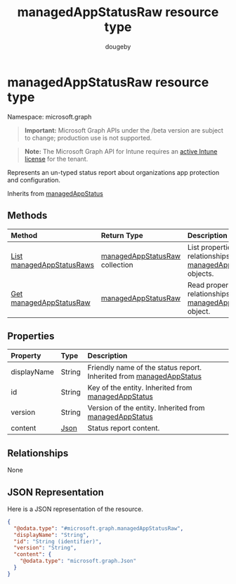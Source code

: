 ﻿---
title: "managedAppStatusRaw resource type"
description: "Represents an un-typed status report about organizations app protection and configuration."
author: "dougeby"
localization_priority: Normal
ms.prod: "intune"
doc_type: resourcePageType
---

# managedAppStatusRaw resource type

Namespace: microsoft.graph

> **Important:** Microsoft Graph APIs under the /beta version are subject to change; production use is not supported.

> **Note:** The Microsoft Graph API for Intune requires an [active Intune license](https://go.microsoft.com/fwlink/?linkid=839381) for the tenant.

Represents an un-typed status report about organizations app protection and configuration.

Inherits from [managedAppStatus](../resources/intune-mam-managedappstatus.md)

## Methods

| Method                                                                     | Return Type                                                                      | Description                                                                                                             |
| :------------------------------------------------------------------------- | :------------------------------------------------------------------------------- | :---------------------------------------------------------------------------------------------------------------------- |
| [List managedAppStatusRaws](../api/intune-mam-managedappstatusraw-list.md) | [managedAppStatusRaw](../resources/intune-mam-managedappstatusraw.md) collection | List properties and relationships of the [managedAppStatusRaw](../resources/intune-mam-managedappstatusraw.md) objects. |
| [Get managedAppStatusRaw](../api/intune-mam-managedappstatusraw-get.md)    | [managedAppStatusRaw](../resources/intune-mam-managedappstatusraw.md)            | Read properties and relationships of the [managedAppStatusRaw](../resources/intune-mam-managedappstatusraw.md) object.  |

## Properties

| Property    | Type                                    | Description                                                                                                        |
| :---------- | :-------------------------------------- | :----------------------------------------------------------------------------------------------------------------- |
| displayName | String                                  | Friendly name of the status report. Inherited from [managedAppStatus](../resources/intune-mam-managedappstatus.md) |
| id          | String                                  | Key of the entity. Inherited from [managedAppStatus](../resources/intune-mam-managedappstatus.md)                  |
| version     | String                                  | Version of the entity. Inherited from [managedAppStatus](../resources/intune-mam-managedappstatus.md)              |
| content     | [Json](../resources/intune-mam-json.md) | Status report content.                                                                                             |

## Relationships

None

## JSON Representation

Here is a JSON representation of the resource.

<!-- {
  "blockType": "resource",
  "keyProperty": "id",
  "@odata.type": "microsoft.graph.managedAppStatusRaw"
}
-->

```json
{
  "@odata.type": "#microsoft.graph.managedAppStatusRaw",
  "displayName": "String",
  "id": "String (identifier)",
  "version": "String",
  "content": {
    "@odata.type": "microsoft.graph.Json"
  }
}
```
